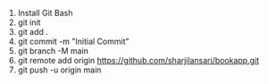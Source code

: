 1. Install Git Bash
2. git init
3. git add .
4. git commit -m "Initial Commit"
5. git branch -M main
6. git remote add origin https://github.com/sharjilansari/bookapp.git
7. git push -u origin main